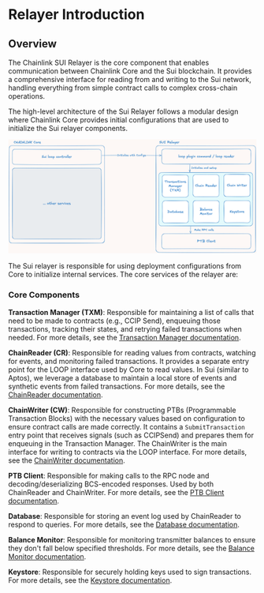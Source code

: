 # Relayer Introduction


## Overview

The Chainlink SUI Relayer is the core component that enables communication between Chainlink Core and the Sui blockchain. It provides a comprehensive interface for reading from and writing to the Sui network, handling everything from simple contract calls to complex cross-chain operations.

The high-level architecture of the Sui Relayer follows a modular design where Chainlink Core provides initial configurations that are used to initialize the Sui relayer components.

![Relayer Overview](../resources/relayer/overview.png)

The Sui relayer is responsible for using deployment configurations from Core to initialize internal services. The core services of the relayer are:

### Core Components

**Transaction Manager (TXM)**: Responsible for maintaining a list of calls that need to be made to contracts (e.g., CCIP Send), enqueuing those transactions, tracking their states, and retrying failed transactions when needed. For more details, see the [Transaction Manager documentation](../relayer/transaction-manager.md).

**ChainReader (CR)**: Responsible for reading values from contracts, watching for events, and monitoring failed transactions. It provides a separate entry point for the LOOP interface used by Core to read values. In Sui (similar to Aptos), we leverage a database to maintain a local store of events and synthetic events from failed transactions. For more details, see the [ChainReader documentation](../relayer/chainreader.md).

**ChainWriter (CW)**: Responsible for constructing PTBs (Programmable Transaction Blocks) with the necessary values based on configuration to ensure contract calls are made correctly. It contains a `SubmitTransaction` entry point that receives signals (such as CCIPSend) and prepares them for enqueuing in the Transaction Manager. The ChainWriter is the main interface for writing to contracts via the LOOP interface. For more details, see the [ChainWriter documentation](../relayer/chainwriter.md).

**PTB Client**: Responsible for making calls to the RPC node and decoding/deserializing BCS-encoded responses. Used by both ChainReader and ChainWriter. For more details, see the [PTB Client documentation](../relayer/ptb-client.md).

**Database**: Responsible for storing an event log used by ChainReader to respond to queries. For more details, see the [Database documentation](../relayer/database.md).

**Balance Monitor**: Responsible for monitoring transmitter balances to ensure they don't fall below specified thresholds. For more details, see the [Balance Monitor documentation](../relayer/balance-monitor.md).

**Keystore**: Responsible for securely holding keys used to sign transactions. For more details, see the [Keystore documentation](../relayer/keystore.md).

